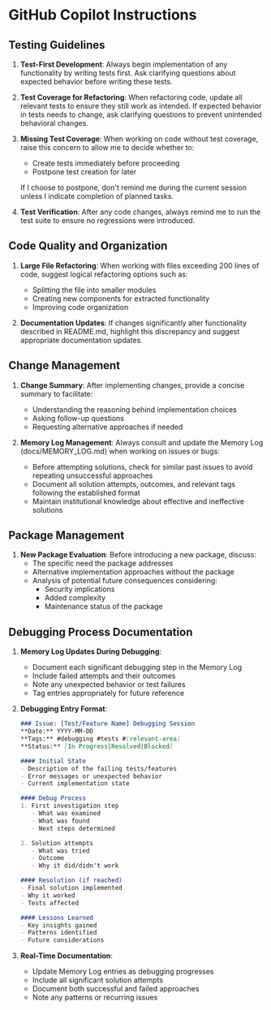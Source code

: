 # GitHub Copilot Instructions

## Testing Guidelines

1. **Test-First Development**: Always begin implementation of any functionality by writing tests first. Ask clarifying questions about expected behavior before writing these tests.

2. **Test Coverage for Refactoring**: When refactoring code, update all relevant tests to ensure they still work as intended. If expected behavior in tests needs to change, ask clarifying questions to prevent unintended behavioral changes.

3. **Missing Test Coverage**: When working on code without test coverage, raise this concern to allow me to decide whether to:
   - Create tests immediately before proceeding
   - Postpone test creation for later
   
   If I choose to postpone, don't remind me during the current session unless I indicate completion of planned tasks.

4. **Test Verification**: After any code changes, always remind me to run the test suite to ensure no regressions were introduced.

## Code Quality and Organization

1. **Large File Refactoring**: When working with files exceeding 200 lines of code, suggest logical refactoring options such as:
   - Splitting the file into smaller modules
   - Creating new components for extracted functionality
   - Improving code organization

2. **Documentation Updates**: If changes significantly alter functionality described in README.md, highlight this discrepancy and suggest appropriate documentation updates.

## Change Management

1. **Change Summary**: After implementing changes, provide a concise summary to facilitate:
   - Understanding the reasoning behind implementation choices
   - Asking follow-up questions
   - Requesting alternative approaches if needed

2. **Memory Log Management**: Always consult and update the Memory Log (docs/MEMORY_LOG.md) when working on issues or bugs:
   - Before attempting solutions, check for similar past issues to avoid repeating unsuccessful approaches
   - Document all solution attempts, outcomes, and relevant tags following the established format
   - Maintain institutional knowledge about effective and ineffective solutions

## Package Management

1. **New Package Evaluation**: Before introducing a new package, discuss:
   - The specific need the package addresses
   - Alternative implementation approaches without the package
   - Analysis of potential future consequences considering:
     - Security implications
     - Added complexity
     - Maintenance status of the package

## Debugging Process Documentation

1. **Memory Log Updates During Debugging**:
   - Document each significant debugging step in the Memory Log
   - Include failed attempts and their outcomes
   - Note any unexpected behavior or test failures
   - Tag entries appropriately for future reference

2. **Debugging Entry Format**:
   ```markdown
   ### Issue: [Test/Feature Name] Debugging Session
   **Date:** YYYY-MM-DD
   **Tags:** #debugging #tests #[relevant-area]
   **Status:** [In Progress|Resolved|Blocked]

   #### Initial State
   - Description of the failing tests/features
   - Error messages or unexpected behavior
   - Current implementation state

   #### Debug Process
   1. First investigation step
      - What was examined
      - What was found
      - Next steps determined

   2. Solution attempts
      - What was tried
      - Outcome
      - Why it did/didn't work

   #### Resolution (if reached)
   - Final solution implemented
   - Why it worked
   - Tests affected

   #### Lessons Learned
   - Key insights gained
   - Patterns identified
   - Future considerations
   ```

3. **Real-Time Documentation**:
   - Update Memory Log entries as debugging progresses
   - Include all significant solution attempts
   - Document both successful and failed approaches
   - Note any patterns or recurring issues
